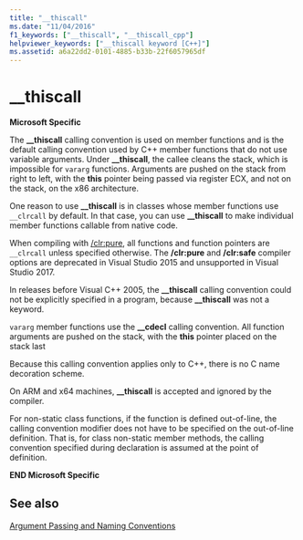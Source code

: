 ```yaml
---
title: "__thiscall"
ms.date: "11/04/2016"
f1_keywords: ["__thiscall", "__thiscall_cpp"]
helpviewer_keywords: ["__thiscall keyword [C++]"]
ms.assetid: a6a22dd2-0101-4885-b33b-22f6057965df
---
```

# __thiscall

**Microsoft Specific**

The **__thiscall** calling convention is used on member functions and is the default calling convention used by C++ member functions that do not use variable arguments. Under **__thiscall**, the callee cleans the stack, which is impossible for `vararg` functions. Arguments are pushed on the stack from right to left, with the **this** pointer being passed via register ECX, and not on the stack, on the x86 architecture.

One reason to use **__thiscall** is in classes whose member functions use `__clrcall` by default. In that case, you can use **__thiscall** to make individual member functions callable from native code.

When compiling with [/clr:pure](../build/reference/clr-common-language-runtime-compilation.md), all functions and function pointers are `__clrcall` unless specified otherwise. The **/clr:pure** and **/clr:safe** compiler options are deprecated in Visual Studio 2015 and unsupported in Visual Studio 2017.

In releases before Visual C++ 2005, the **__thiscall** calling convention could not be explicitly specified in a program, because **__thiscall** was not a keyword.

`vararg` member functions use the **__cdecl** calling convention. All function arguments are pushed on the stack, with the **this** pointer placed on the stack last

Because this calling convention applies only to C++, there is no C name decoration scheme.

On ARM and x64 machines, **__thiscall** is accepted and ignored by the compiler.

For non-static class functions, if the function is defined out-of-line, the calling convention modifier does not have to be specified on the out-of-line definition. That is, for class non-static member methods, the calling convention specified during declaration is assumed at the point of definition.

**END Microsoft Specific**

## See also

[Argument Passing and Naming Conventions](../cpp/argument-passing-and-naming-conventions.md)